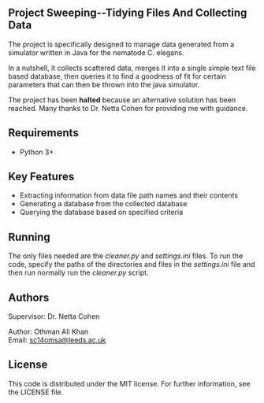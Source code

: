 ## Project Sweeping--Tidying Files And Collecting Data

The project is specifically designed to manage data generated from a simulator written in Java for the nematode C. elegans.

In a nutshell, it collects scattered data, merges it into a single simple text file based database, then queries it to find a goodness of fit for certain parameters that can then be thrown into the java simulator.

The project has been **halted** because an alternative solution has been reached. Many thanks to Dr. Netta Cohen for providing me with guidance.


## Requirements

* Python 3+


## Key Features

* Extracting information from data file path names and their contents
* Generating a database from the collected database
* Querying the database based on specified criteria


## Running

The only files needed are the *cleaner.py* and *settings.ini* files. To run the code, specify the paths of the directories and files in the *settings.ini* file and then run normally run the *cleaner.py* script. 


## Authors

Supervisor: Dr. Netta Cohen

Author: Othman Ali Khan  
Email: sc14omsa@leeds.ac.uk


## License

This code is distributed under the MIT license. For further information, see the LICENSE file.
